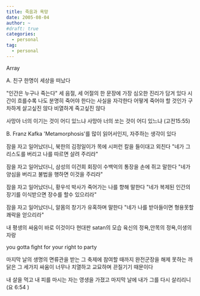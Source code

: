 ```yaml
---
title: 죽음과 욕망
date: 2005-08-04
author: ~
#draft: true
categories:
  - personal
tag:
  - personal
---
```




Array

A.
친구 한명이 세상을 떠났다

"인간은 누구나 죽는다"
세 음절, 세 어절의 한 문장에 가장 심오한 진리가 담겨 있다
시간이 흐를수록 나도 분명히 죽어야 한다는 사실을 자각한다
어떻게 죽어야 할 것인가
구차하게 살고싶진 않다
비열하게 죽고싶진 않다

사망아 너의 이기는 것이 어디 있느냐 사망아 너의 쏘는 것이 어디 있느냐 (고전15:55)

B.
Franz Kafka 'Metamorphosis'를 많이 읽어서인지,
자주하는 생각이 있다

잠을 자고 일어났더니,
북한의 김정일이가 목에 시퍼런 칼을 들이대고 외친다
"네가 그리스도를 버리고 나를 따르면 살려 주리라"

잠을 자고 일어났더니,
삼성의 이건희 회장이 수백억의 통장을 손에 쥐고 말한다
"네가 양심을 버리고 불법을 행하면 이것을 주리라"

잠을 자고 일어났더니,
황우석 박사가 죽어가는 나를 향해 말한다
"네가 복제된 인간의 장기를 이식받으면 장수를 할수 있으리라"

잠을 자고 일어났더니,
알몸의 창기가 유혹하며 말한다
"네가 나를 받아들이면 형용못할 쾌락을 얻으리라"

내 평생의 싸움이 바로 이것이다
현대판 satan의 모습
육신의 정욕,안목의 정욕,이생의 자랑

you gotta fight 
for your right 
to party

마지막 날의 생명의 면류관을 받는 그 축제에 참여할 때까지 
완전군장을 해제 못하는 까닭은 그 세가지 싸움이 너무나 치열하고 교묘하며 끈질기기 때문이다

내 살을 먹고 내 피를 마시는 자는 영생을 가졌고 마지막 날에 내가 그를 다시 살리리니 (요 6:54 )


 






